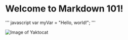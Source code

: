 # Welcome to Markdown 101!

''' javascript
var myVar = "Hello, world!";
'''


![Image of Yaktocat](https://octodex.github.com/images/yaktocat.png)
